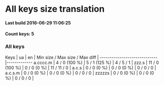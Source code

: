 # All keys size translation 

#### Last build 2016-06-29 11:06:25 

#### Count keys: 5 


### All keys 
 Keys                        |  ua |  en |  Min size / Max size / Max diff |
-----------------------------|-------------
 a.cccc.m | 4 / 0 (100 %) |  5 / 1 (125 %) |  4 / 5 / 1 |
 zzz.s | 11 / 0 (100 %) |  0 / 0 (0 %) |  11 / 11 / 0 |
 a.c.s | 0 / 0 (0 %) |  0 / 0 (0 %) |  0 / 0 / 0 |
 a.c.s.m | 0 / 0 (0 %) |  0 / 0 (0 %) |  0 / 0 / 0 |
 zzzzzs | 0 / 0 (0 %) |  0 / 0 (0 %) |  0 / 0 / 0 |

